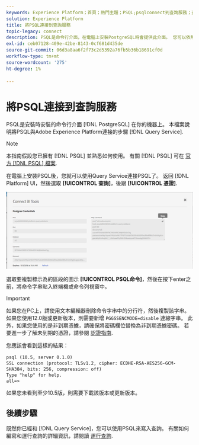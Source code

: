 ```yaml
---
keywords: Experience Platform；首頁；熱門主題；PSQL;psqlconnect到查詢服務；查詢服務；查詢服務；
solution: Experience Platform
title: 將PSQL連接到查詢服務
topic-legacy: connect
description: PSQL是命令行介面，在電腦上安裝PostgreSQL時會提供此介面。 您可以依照下列指示進行安裝。
exl-id: ceb07128-409e-42be-8143-0cf681d435de
source-git-commit: 06d3a8aa6f2f73c2d5392a76fb5b36b18691cf0d
workflow-type: tm+mt
source-wordcount: '275'
ht-degree: 1%

---
```


# 將PSQL連接到查詢服務

PSQL是安裝時安裝的命令行介面 [!DNL PostgreSQL] 在你的機器上。 本檔案說明將PSQL與Adobe Experience Platform連接的步驟 [!DNL Query Service].

>[!NOTE]
>
> 本指南假設您已擁有 [!DNL PSQL] 並熟悉如何使用。 有關 [!DNL PSQL] 可在 [官方 [!DNL PSQL] 檔案](https://www.postgresql.org/docs/current/app-psql.html).

在電腦上安裝PSQL後，您就可以使用Query Service連接PSQL了。 返回 [!DNL Platform] UI，然後選取 **[!UICONTROL 查詢]**，後跟 **[!UICONTROL 憑證]**.

![影像](../images/clients/psql/connect-bi.png)

選取要複製標示為的區段的圖示 **[!UICONTROL PSQL命令]**，然後在按下enter之前，將命令字串貼入終端機或命令列視窗中。

>[!IMPORTANT]
>
>如果您在PC上，請使用文本編輯器刪除命令字串中的分行符，然後複製該字串。 如果您使用12.0版或更新版本，則需要新增 `PGGSSENCMODE=disable` 連線字串。 此外，如果您使用的是非到期憑據，請確保將密碼欄位替換為非到期憑據密碼。 若要進一步了解未到期的憑證，請參閱 [認證指南](../ui/credentials.md).

您應該會看到這樣的結果：

```shell
psql (10.5, server 0.1.0)
SSL connection (protocol: TLSv1.2, cipher: ECDHE-RSA-AES256-GCM-SHA384, bits: 256, compression: off)
Type "help" for help.
all=>
```

如果您未看到至少10.5版，則需要下載該版本或更新版本。

## 後續步驟

既然你已經和 [!DNL Query Service]，您可以使用PSQL來寫入查詢。 有關如何編寫和運行查詢的詳細資訊，請閱讀 [運行查詢](../best-practices/writing-queries.md).
